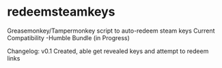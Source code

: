 # redeemsteamkeys
Greasemonkey/Tampermonkey script to auto-redeem steam keys
Current Compatibility
  -Humble Bundle (in Progress)
  
Changelog:
v0.1 Created, able get revealed keys and attempt to redeem links
